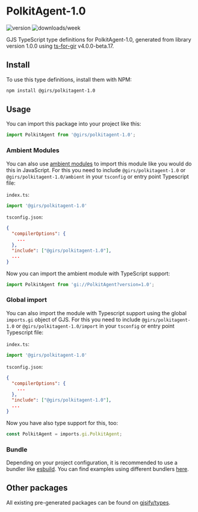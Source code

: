 
# PolkitAgent-1.0

![version](https://img.shields.io/npm/v/@girs/polkitagent-1.0)
![downloads/week](https://img.shields.io/npm/dw/@girs/polkitagent-1.0)


GJS TypeScript type definitions for PolkitAgent-1.0, generated from library version 1.0.0 using [ts-for-gir](https://github.com/gjsify/ts-for-gir) v4.0.0-beta.17.


## Install

To use this type definitions, install them with NPM:
```bash
npm install @girs/polkitagent-1.0
```

## Usage

You can import this package into your project like this:
```ts
import PolkitAgent from '@girs/polkitagent-1.0';
```

### Ambient Modules

You can also use [ambient modules](https://github.com/gjsify/ts-for-gir/tree/main/packages/cli#ambient-modules) to import this module like you would do this in JavaScript.
For this you need to include `@girs/polkitagent-1.0` or `@girs/polkitagent-1.0/ambient` in your `tsconfig` or entry point Typescript file:

`index.ts`:
```ts
import '@girs/polkitagent-1.0'
```

`tsconfig.json`:
```json
{
  "compilerOptions": {
    ...
  },
  "include": ["@girs/polkitagent-1.0"],
  ...
}
```

Now you can import the ambient module with TypeScript support: 

```ts
import PolkitAgent from 'gi://PolkitAgent?version=1.0';
```

### Global import

You can also import the module with Typescript support using the global `imports.gi` object of GJS.
For this you need to include `@girs/polkitagent-1.0` or `@girs/polkitagent-1.0/import` in your `tsconfig` or entry point Typescript file:

`index.ts`:
```ts
import '@girs/polkitagent-1.0'
```

`tsconfig.json`:
```json
{
  "compilerOptions": {
    ...
  },
  "include": ["@girs/polkitagent-1.0"],
  ...
}
```

Now you have also type support for this, too:

```ts
const PolkitAgent = imports.gi.PolkitAgent;
```

### Bundle

Depending on your project configuration, it is recommended to use a bundler like [esbuild](https://esbuild.github.io/). You can find examples using different bundlers [here](https://github.com/gjsify/ts-for-gir/tree/main/examples).

## Other packages

All existing pre-generated packages can be found on [gjsify/types](https://github.com/gjsify/types).

